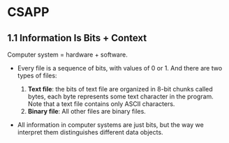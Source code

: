 # CSAPP 
## 1.1 Information Is Bits + Context
Computer system = hardware + software.

* Every file is a sequence of bits, with values of 0 or 1. And there are two types of files:
    1. **Text file**: the bits of text file are organized in 8-bit chunks called bytes, each byte represents some text character in the program. Note that a text file contains only ASCII characters.
    2. **Binary file**: All other files are binary files.

* All information in computer systems are just bits, but the way we interpret them distinguishes different data objects.

